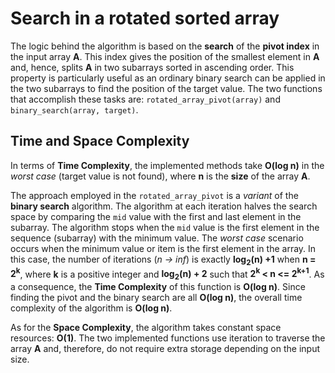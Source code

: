 # Search in a rotated sorted array

The logic behind the algorithm is based on the **search** of the **pivot index** in the input array **A**. This index gives the position of the smallest element in **A** and, hence, splits **A** in two subarrays sorted in ascending order. This property is particularly useful as an ordinary binary search can be applied in the two subarrays to find the position of the target value. The two functions that accomplish these tasks are: `rotated_array_pivot(array)` and `binary_search(array, target)`.

## Time and Space Complexity

In terms of **Time Complexity**, the implemented methods take **O(log n)** in the *worst case* (target value is not found), where **n** is the **size** of the array **A**.

The approach employed in the `rotated_array_pivot` is a *variant* of the **binary search** algorithm. The algorithm at each iteration halves the search space by comparing the `mid` value with the first and last element in the subarray. The algorithm stops when the `mid` value is the first element in the sequence (subarray) with the minimum value.
The *worst case* scenario occurs when the minimum value or item is the first element in the array. In this case, the number of iterations (*n -> inf*) is exactly **log<sub>2</sub>(n) +1** when **n = 2<sup>k</sup>**, where **k** is a positive integer and **log<sub>2</sub>(n) + 2** such that **2<sup>k</sup> < n <= 2<sup>k+1</sup>**. As a consequence, the **Time Complexity** of this function is **O(log n)**.
Since finding the pivot and the binary search are all **O(log n)**, the overall time complexity of the algorithm is **O(log n)**.

As for the **Space Complexity**, the algorithm takes constant space resources: **O(1)**. The two implemented functions use iteration to traverse the array **A** and, therefore, do not require extra storage depending on the input size.
